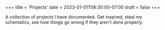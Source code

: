 +++
title = 'Projects'
date = 2023-01-01T08:30:00-07:00
draft = false
+++

A collection of projects I have documented. Get inspired, steal my schematics, see how things go wrong if they aren't done properly.
